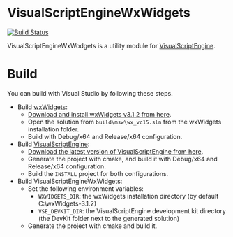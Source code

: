 # VisualScriptEngineWxWidgets

[![Build Status](https://ci.appveyor.com/api/projects/status/0yniyf4ojyl1omy2?svg=true)](https://ci.appveyor.com/project/kovacsv/visualscriptenginewxwidgets)

VisualScriptEngineWxWodgets is a utility module for [VisualScriptEngine](https://github.com/kovacsv/VisualScriptEngine).

# Build

You can build with Visual Studio by following these steps.
* Build [wxWidgets](https://www.wxwidgets.org):
  * [Download and install wxWidgets v3.1.2 from here](https://github.com/wxWidgets/wxWidgets/releases/download/v3.1.2/wxMSW-3.1.2-Setup.exe).
  * Open the solution from `build\msw\wx_vc15.sln` from the wxWidgets installation folder.
  * Build with Debug/x64 and Release/x64 configuration.
* Build [VisualScriptEngine](https://github.com/kovacsv/VisualScriptEngine):
  * [Download the latest version of VisualScriptEngine from here](https://github.com/kovacsv/VisualScriptEngine/archive/master.zip).
  * Generate the project with cmake, and build it with Debug/x64 and Release/x64 configuration.
  * Build the `INSTALL` project for both configurations.
* Build VisualScriptEngineWxWidgets:
  * Set the following environment variables:
    * `WXWIDGETS_DIR`: the wxWidgets installation directory (by default C:\wxWidgets-3.1.2)
    * `VSE_DEVKIT_DIR`: the VisualScriptEngine development kit directory (the DevKit folder next to the generated solution)
  * Generate the project with cmake and build it.
